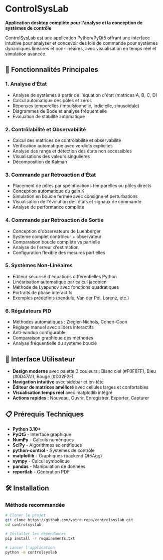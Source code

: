 # ControlSysLab

**Application desktop complète pour l'analyse et la conception de systèmes de contrôle**

ControlSysLab est une application Python/PyQt5 offrant une interface intuitive pour analyser et concevoir des lois de commande pour systèmes dynamiques linéaires et non-linéaires, avec visualisation en temps réel et simulation avancée.

## 🚀 Fonctionnalités Principales

### 1. **Analyse d'État**
- Analyse de systèmes à partir de l'équation d'état (matrices A, B, C, D)
- Calcul automatique des pôles et zéros
- Réponses temporelles (impulsionnelle, indicielle, sinusoïdale)
- Diagrammes de Bode et analyse fréquentielle
- Évaluation de stabilité automatique

### 2. **Contrôlabilité et Observabilité**
- Calcul des matrices de contrôlabilité et observabilité
- Vérification automatique avec verdicts explicites
- Analyse des rangs et détection des états non accessibles
- Visualisations des valeurs singulières
- Décomposition de Kalman

### 3. **Commande par Rétroaction d'État**
- Placement de pôles par spécifications temporelles ou pôles directs
- Conception automatique du gain K
- Simulation en boucle fermée avec consigne et perturbations
- Visualisation de l'évolution des états et signaux de commande
- Analyse de performance complète

### 4. **Commande par Rétroaction de Sortie**
- Conception d'observateurs de Luenberger
- Système complet contrôleur + observateur
- Comparaison boucle complète vs partielle
- Analyse de l'erreur d'estimation
- Configuration flexible des mesures partielles

### 5. **Systèmes Non-Linéaires**
- Éditeur sécurisé d'équations différentielles Python
- Linéarisation automatique par calcul jacobien
- Méthode de Lyapunov avec fonctions quadratiques
- Portraits de phase interactifs
- Exemples prédéfinis (pendule, Van der Pol, Lorenz, etc.)

### 6. **Régulateurs PID**
- Méthodes automatiques : Ziegler-Nichols, Cohen-Coon
- Réglage manuel avec sliders interactifs
- Anti-windup configurable
- Comparaison graphique des méthodes
- Analyse fréquentielle du système bouclé

## 🎨 Interface Utilisateur

- **Design moderne** avec palette 3 couleurs : Blanc ciel (#F0F8FF), Bleu (#0D47A1), Rouge (#D32F2F)
- **Navigation intuitive** avec sidebar et en-tête
- **Éditeur de matrices amélioré** avec cellules larges et confortables
- **Visualisation temps réel** avec matplotlib intégré
- **Actions rapides** : Nouveau, Ouvrir, Enregistrer, Exporter, Capturer

## 📋 Prérequis Techniques

- **Python 3.10+**
- **PyQt5** - Interface graphique
- **NumPy** - Calculs numériques  
- **SciPy** - Algorithmes scientifiques
- **python-control** - Systèmes de contrôle
- **matplotlib** - Graphiques (backend Qt5Agg)
- **sympy** - Calcul symbolique
- **pandas** - Manipulation de données
- **reportlab** - Génération PDF

## 🛠️ Installation

### Méthode recommandée

```bash
# Cloner le projet
git clone https://github.com/votre-repo/controlsyslab.git
cd controlsyslab

# Installer les dépendances
pip install -r requirements.txt

# Lancer l'application
python -m controlsyslab
